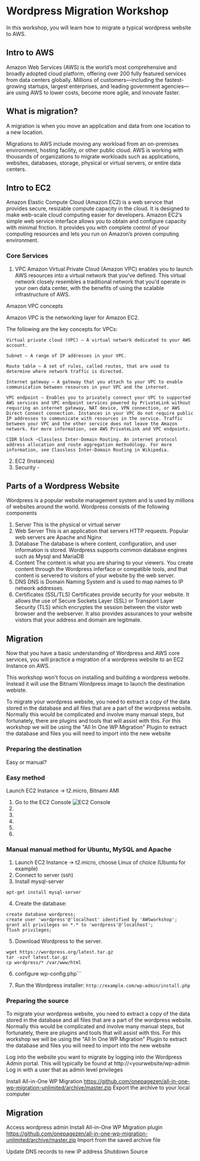 
# Wordpress Migration Workshop
In this workshop, you will learn how to migrate a typical wordpress website to AWS.

## Intro to AWS

Amazon Web Services (AWS) is the world’s most comprehensive and broadly adopted cloud platform, offering over 200 fully featured services from data centers globally. Millions of customers—including the fastest-growing startups, largest enterprises, and leading government agencies—are using AWS to lower costs, become more agile, and innovate faster.

## What is migration?

A migration is when you move an application and data from one location to a new location.  

Migrations to AWS include moving any workload from an on-premises environment, hosting facility, or other public cloud. AWS is working with thousands of organizations to migrate workloads such as applications, websites, databases, storage, physical or virtual servers, or entire data centers.

## Intro to EC2

Amazon Elastic Compute Cloud (Amazon EC2) is a web service that provides secure, resizable compute capacity in the cloud. It is designed to make web-scale cloud computing easier for developers. Amazon EC2’s simple web service interface allows you to obtain and configure capacity with minimal friction. It provides you with complete control of your computing resources and lets you run on Amazon’s proven computing environment.

### Core Services
1. VPC
Amazon Virtual Private Cloud (Amazon VPC) enables you to launch AWS resources into a virtual network that you've defined. This virtual network closely resembles a traditional network that you'd operate in your own data center, with the benefits of using the scalable infrastructure of AWS. 

Amazon VPC concepts

Amazon VPC is the networking layer for Amazon EC2. 

The following are the key concepts for VPCs:

    Virtual private cloud (VPC) — A virtual network dedicated to your AWS account.

    Subnet — A range of IP addresses in your VPC.

    Route table — A set of rules, called routes, that are used to determine where network traffic is directed.

    Internet gateway — A gateway that you attach to your VPC to enable communication between resources in your VPC and the internet.

    VPC endpoint — Enables you to privately connect your VPC to supported AWS services and VPC endpoint services powered by PrivateLink without requiring an internet gateway, NAT device, VPN connection, or AWS Direct Connect connection. Instances in your VPC do not require public IP addresses to communicate with resources in the service. Traffic between your VPC and the other service does not leave the Amazon network. For more information, see AWS PrivateLink and VPC endpoints.

    CIDR block —Classless Inter-Domain Routing. An internet protocol address allocation and route aggregation methodology. For more information, see Classless Inter-Domain Routing in Wikipedia. 

2. EC2 (Instances)
3. Security -

## Parts of a Wordpress Website

Wordpress is a popular website management system and is used by millions of websites around the world. Wordpress consists of the following components
1. Server
This is the physical or virtual server
2. Web Server
This is an application that servers HTTP requests. Popular web servers are Apache and Nginx
3. Database
The database is where content, configuration, and user information is stored.  Wordpress supports common database engines such as Mysql and MariaDB
4. Content
The content is what you are sharing to your viewers.  You create content through the Wordpress inferface or compatible tools, and that content is servered to visitors of your website by the web server.
5. DNS
DNS is Domain Naming System and is used to map names to IP network addresses. 
6. Certificates (SSL/TLS)
Certificates provide security for your website. It allows the use of Secure Sockets Layer (SSL) or Transport Layer Security (TLS) which encryptes the session between the vistor web browser and the webserver. It also provides assurances to your website vistors that your address and domain are legitmate.

## Migration

Now that you have a basic understanding of Wordpress and AWS core services, you will practice a migration of a wordpress website to an EC2 Instance on AWS.

This workshop won't focus on installing and building a wordpress website. Instead it will use the Bitnami Wordpress image to launch the destination webiste.

To migrate your  wordpress website, you need to extract a copy of the data stored in the database and all files that are a part of the wordpress website.  Normally this would be complicated and involve many manual steps, but fortunately, there are plugins and tools that will assist with this.  For this workshop we will be using the "All In One WP Migration" Plugin to extract the database and files you will need to import into the new website


### Preparing the destination

Easy or manual?

### Easy method
Launch EC2 Instance → t2.micro, Bitnami AMI
1. Go to the EC2 Console
![EC2 Console](img/AWS-EC2-1.png)
2. 
3. 
4. 
5. 
6. 

### Manual manual method for Ubuntu, MySQL and Apache
1. Launch EC2 Instance → t2.micro, choose Linux of choice (Ubuntu for example)
2. Connect to server (ssh)
3. Install mysql-server 

>>
```
apt-get install mysql-server
```

4. Create the database: 
>>
```
create database wordpress;
create user 'wordpress'@'localhost' identified by 'AWSworkshop';
grant all privileges on *.* to 'wordpress'@'localhost';
flush privileges;
```
5. Download Wordpress to the server.
>>
```
wget https://wordpress.org/latest.tar.gz
tar -xzvf latest.tar.gz
cp wordpress/* /var/www/html
```
6. configure wp-config.php```

7. Run the Wordpress installer: `http://example.com/wp-admin/install.php`
 


### Preparing the source

To migrate your  wordpress website, you need to extract a copy of the data stored in the database and all files that are a part of the wordpress website.  Normally this would be complicated and involve many manual steps, but fortunately, there are plugins and tools that will assist with this.  For this workshop we will be using the "All In One WP Migration" Plugin to extract the database and files you will need to import into the new website

Log into the website you want to migrate by logging into the Wordpress Admin portal.  This will typically be found at http://<yourwebsite/wp-admin
Log in with a user that as admin level privileges

Install All-in-One WP Migration
https://github.com/onepagezen/all-in-one-wp-migration-unlimited/archive/master.zip
Export the archive to your local computer



## Migration
Access wordpress admin
Install All-in-One WP Migration plugin
https://github.com/onepagezen/all-in-one-wp-migration-unlimited/archive/master.zip
Import from the saved archive file


Update DNS records to new IP address
Shutdown Source

## 

## 





